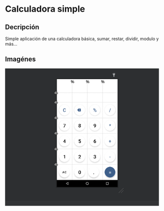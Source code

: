 # Calculadora simple

## Decripción
Simple aplicación de una calculadora básica, sumar, restar, dividir, modulo y más...

## Imagénes
![Imagen](Images/img.png)
